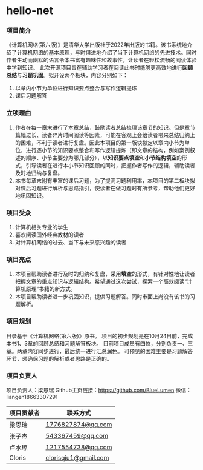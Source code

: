 # hello-net

### 项目简介

《计算机网络(第六版)》是清华大学出版社于2022年出版的书籍。该书系统地介绍了计算机网络的基本原理，与时俱进地介绍了当下计算机网络的先进技术。同时作者生动而幽默的语言令本书富有趣味性和故事性，让读者在轻松流畅的阅读体验中学到知识。
此次开源项目旨在辅助学习者在阅读此书时能够更高效地进行**回顾总结**与**习题巩固**。拟开设两个板块，内容分别如下：
1. 以章内小节为单位进行知识要点整合与写作逻辑提炼
2. 课后习题解答

### 立项理由

1. 作者在每一章末进行了本章总结，鼓励读者总结梳理该章节的知识。但是章节篇幅过长、读者碎片时间阅读等因素，可能在客观上会给读者带来总结归纳上的困难，不利于读者进行复盘。因此本项目的第一版块拟定以章内小节为单位，进行逐小节的知识要点整合和写作逻辑提炼（即文章的结构，例如案例叙述的顺序、小节主要分为哪几部分），以**知识要点填空**和**小节结构填空**的形式，引导读者在进行本小节知识回顾的同时，把握作者写作的逻辑，辅助读者及时地归纳与复盘。
2.  本书每章末附有丰富的课后习题，为了提高习题利用率，本项目的第二板块拟对课后习题进行解析与思路指引，使读者在做习题时有所参考，帮助他们更好地巩固知识。

### 项目受众

1. 计算机相关专业的学生
2. 喜欢阅读国外经典教材的读者
3. 对计算机网络的过去、当下与未来感兴趣的读者

### 项目亮点

1. 本项目帮助读者进行及时的归纳和复盘，采用**填空**的形式，有针对性地让读者把握文章的重点知识与逻辑结构。希望通过这次尝试，探索一个高效阅读“计算机原理”书籍的新方式。
2. 本项目帮助读者进一步巩固知识，提供习题解答。同时市面上尚没有该书的习题解析。

### 项目规划

目录基于《计算机网络(第六版)》原书。
项目的初步规划是在10月24日前，完成本书1、3章的回顾总结和习题解答板块。
目前项目成员有四位，分别负责一、三章。两章内容同步进行，最后统一进行汇总润色。
可预见的困难主要是习题解答环节，须确保习题的解析或者思路是正确的。


### 项目负责人

项目负责人：梁恩瑞
Github主页链接：https://github.com/BlueLumen
微信：liangen18663307291

|项目贡献者|联系方式|
|----|----|
|梁恩瑞|1776827874@qq.com|
|张子杰|543367459@qq.com|
|卢水琼|1217554738@qq.com|
|Cloris|clorisqiu1@gmail.com|
